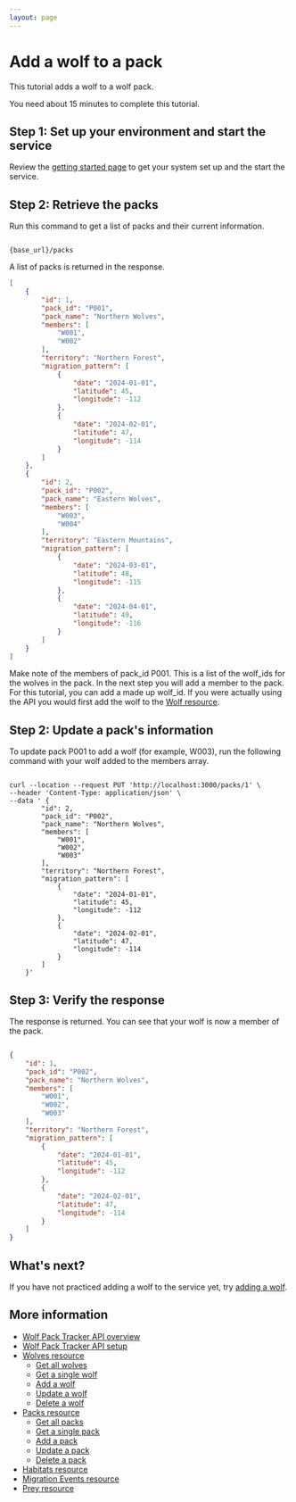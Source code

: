 ```yaml
---
layout: page
---
```


# Add a wolf to a pack

This tutorial adds a wolf to a wolf pack.

You need about 15 minutes to complete this tutorial.

## Step 1: Set up your environment and start the service

Review the [getting started page](../getting-started.md) to get your system set up and the start the service.

## Step 2: Retrieve the packs

Run this command to get a list of packs and their current information. 

```shell

{base_url}/packs
```

A list of packs is returned in the response.  

```JSON
[
    {
        "id": 1,
        "pack_id": "P001",
        "pack_name": "Northern Wolves",
        "members": [
            "W001",
            "W002"
        ],
        "territory": "Northern Forest",
        "migration_pattern": [
            {
                "date": "2024-01-01",
                "latitude": 45,
                "longitude": -112
            },
            {
                "date": "2024-02-01",
                "latitude": 47,
                "longitude": -114
            }
        ]
    },
    {
        "id": 2,
        "pack_id": "P002",
        "pack_name": "Eastern Wolves",
        "members": [
            "W003",
            "W004"
        ],
        "territory": "Eastern Mountains",
        "migration_pattern": [
            {
                "date": "2024-03-01",
                "latitude": 48,
                "longitude": -115
            },
            {
                "date": "2024-04-01",
                "latitude": 49,
                "longitude": -116
            }
        ]
    }
]
```

Make note of the members of pack_id P001. This is a list of the wolf_ids for the wolves in the pack. 
In the next step you will add a member to the pack. For this tutorial, you can add a made up wolf_id. If you were actually using the API you would first add the wolf to the [Wolf resource](../api/wolves.md).

## Step 2: Update a pack's information

To update pack P001 to add a wolf (for example, W003), run the following command with your wolf added to the members array. 

```shell

curl --location --request PUT 'http://localhost:3000/packs/1' \
--header 'Content-Type: application/json' \
--data ' {
        "id": 2,
        "pack_id": "P002",
        "pack_name": "Northern Wolves",
        "members": [
            "W001",
            "W002",
            "W003"  
        ],
        "territory": "Northern Forest",
        "migration_pattern": [
            {
                "date": "2024-01-01",
                "latitude": 45,
                "longitude": -112
            },
            {
                "date": "2024-02-01",
                "latitude": 47,
                "longitude": -114
            }
        ]
    }'
```

## Step 3: Verify the response

The response is returned. You can see that your wolf is now a member of the pack. 

```JSON

{
    "id": 1,
    "pack_id": "P002",
    "pack_name": "Northern Wolves",
    "members": [
        "W001",
        "W002",
        "W003"
    ],
    "territory": "Northern Forest",
    "migration_pattern": [
        {
            "date": "2024-01-01",
            "latitude": 45,
            "longitude": -112
        },
        {
            "date": "2024-02-01",
            "latitude": 47,
            "longitude": -114
        }
    ]
}
```

## What's next?

If you have not practiced adding a wolf to the service yet, try [adding a wolf](add-wolf-tutorial.md).


## More information

* [Wolf Pack Tracker API overview](../index.md)
* [Wolf Pack Tracker API setup](../getting-started.md)
* [Wolves resource](../api/wolves.md)
    * [Get all wolves](../api/wolves-get-all.md)
    * [Get a single wolf](../api/wolves-get-single.md)
    * [Add a wolf](../api/wolves-post.md)
    * [Update a wolf](../api/wolves-put.md)
    * [Delete a wolf](../api/wolves-delete.md)
* [Packs resource](../api/packs.md)
    * [Get all packs](../api/packs-get-all.md)
    * [Get a single pack](../api/packs-get-single.md)
    * [Add a pack](../api/packs-post.md)
    * [Update a  pack](../api/packs-put.md)
    * [Delete a pack](../api/packs-delete.md)
* [Habitats resource](../api/habitats.md)
* [Migration Events resource](../api/migration-events.md)
* [Prey resource](../api/prey.md)
